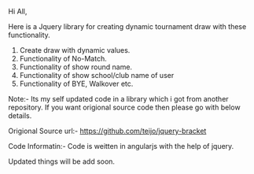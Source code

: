  
Hi All,

Here is a Jquery library for creating dynamic tournament draw with these functionality.
1. Create draw with dynamic values.
2. Functionality of No-Match.
3. Functionality of show round name.
4. Functionality of show school/club name of user
5. Functionality of BYE, Walkover etc.

Note:-  Its my self updated code in a library which i got from another repository.
If you want origional source code then please go with below details.

Origional Source url:-
https://github.com/teijo/jquery-bracket

Code Informatin:-
Code is weitten in angularjs with the help of jquery.

Updated things will be add soon.


